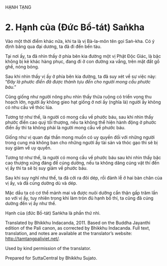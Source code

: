 HẠNH TẠNG

# 2\. Hạnh của (Đức Bồ-tát) Saṅkha

Vào một thời điểm khác nữa, khi ta là vị Bà-la-môn tên gọi Saṅ-kha. Có ý định băng qua đại dương, ta đã đi đến bến tàu.

Tại nơi ấy, ta đã nhìn thấy ở phía bên kia đường một vị Phật Độc Giác, là bậc không bị kẻ khác hàng phục, đang đi ở con đường xa vắng, trên mặt đất gồ ghề, nóng bỏng.

Sau khi nhìn thấy vị ấy ở phía bên kia đường, ta đã suy xét về sự việc này: “_Đây là phước điền đã được thành tựu đến cho người mong cầu phước báu_.”

Cũng giống như người nông phu nhìn thấy thửa ruộng có triển vọng thu hoạch lớn, người ấy không gieo hạt giống ở nơi ấy (nghĩa là) người ấy không có nhu cầu về thóc lúa.

Tương tợ như thế, là người có mong cầu về phước báu, sau khi nhìn thấy phước điền cao quý tối thượng, nếu ta không thể hiện hành động ở phước điền ấy thì ta không phải là người mong cầu về phước báu.

Giống như vị quan đại thần mong muốn có uy quyền đối với những người trong cung mà không ban cho những người ấy tài sản và thóc gạo thì sẽ bị suy giảm về uy quyền.

Tương tợ như thế, là người có mong cầu về phước báu sau khi nhìn thấy bậc cao thượng xứng đáng để cúng dường, nếu ta không dâng cúng vật thí đến vị ấy thì ta sẽ bị suy giảm về phước báu.

Sau khi suy nghĩ như thế, ta đã cởi ra đôi dép, rồi đảnh lễ ở hai bàn chân của vị ấy, và đã cúng dường dù và dép.

Mặc dầu ta có cơ thể mảnh mai và được nuôi dưỡng cẩn thận gấp trăm lần so với vị ấy, tuy nhiên trong khi làm tròn đủ hạnh bố thí, ta cũng đã cúng dường đến vị ấy như thế.

Hạnh của (đức Bồ-tát) Saṅkha là phần thứ nhì.

Translated by Bhikkhu Indacanda, 2011. Based on the Buddha Jayanthi edition of the Pali canon, as corrected by Bhikkhu Indacanda. Full text, translation, and notes are available at the translator’s website: http://tamtangpaliviet.net/.

Used by kind permission of the translator.

Prepared for SuttaCentral by Bhikkhu Sujato.
